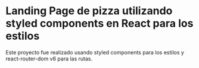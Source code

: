 # Landing Page de pizza utilizando styled components en React para los estilos

Este proyecto fue realizado usando styled components para los estilos y react-router-dom v6 para las rutas.

